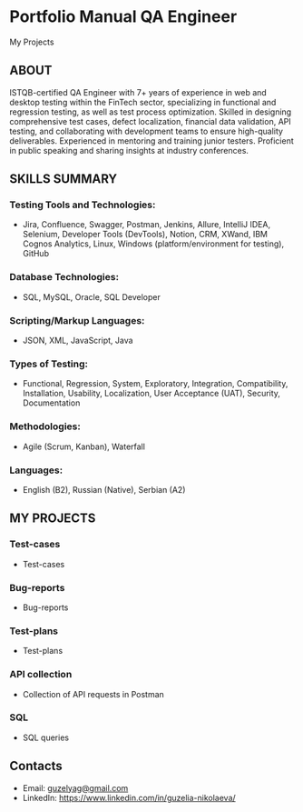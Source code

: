# Portfolio Manual QA Engineer  
My Projects

## ABOUT

ISTQB-certified QA Engineer with 7+ years of experience in web and desktop testing within the FinTech sector, specializing in functional and regression testing, as well as test process optimization. Skilled in designing comprehensive test cases, defect localization, financial data validation, API testing, and collaborating with development teams to ensure high-quality deliverables. Experienced in mentoring and training junior testers. Proficient in public speaking and sharing insights at industry conferences.

## SKILLS SUMMARY

### Testing Tools and Technologies: 
- Jira, Confluence, Swagger, Postman, Jenkins, Allure, IntelliJ IDEA, Selenium, Developer Tools (DevTools), Notion, CRM, XWand, IBM Cognos Analytics, Linux, Windows (platform/environment for testing), GitHub
### Database Technologies: 
- SQL, MySQL, Oracle, SQL Developer
### Scripting/Markup Languages: 
- JSON, XML, JavaScript, Java
### Types of Testing: 
- Functional, Regression, System, Exploratory, Integration, Compatibility, Installation, Usability, Localization, User Acceptance (UAT), Security,  Documentation 
### Methodologies: 
- Agile (Scrum, Kanban), Waterfall
### Languages: 
- English (B2), Russian (Native), Serbian (A2)

## MY PROJECTS

### Test-cases 
 - Test-cases

### Bug-reports
 - Bug-reports

### Test-plans
 - Test-plans

### API collection
 - Collection of API requests in Postman
 
### SQL
 - SQL queries

## Contacts
 - Email: guzelyag@gmail.com
 - LinkedIn: https://www.linkedin.com/in/guzelia-nikolaeva/ 
